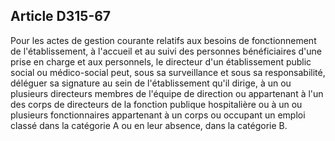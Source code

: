 ## Article D315-67

Pour les actes de gestion courante relatifs aux besoins de fonctionnement de l'établissement, à l'accueil et
au suivi des personnes bénéficiaires d'une prise en charge et aux personnels, le directeur d'un établissement
public social ou médico-social peut, sous sa surveillance et sous sa responsabilité, déléguer sa signature
au sein de l'établissement qu'il dirige, à un ou plusieurs directeurs membres de l'équipe de direction
ou appartenant à l'un des corps de directeurs de la fonction publique hospitalière ou à un ou plusieurs
fonctionnaires appartenant à un corps ou occupant un emploi classé dans la catégorie A ou en leur absence,
dans la catégorie B.

